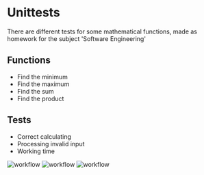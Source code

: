 <h1>Unittests</h1>
<p>There are different tests for some mathematical functions, made as homework for the subject 'Software Engineering'</p>
<h2>Functions</h2>
  <ul>
    <li>Find the minimum</li>
    <li>Find the maximum</li>
    <li>Find the sum</li>
    <li>Find the product</li>
  </ul>
<h2>Tests</h2>
  <ul>
    <li>Correct calculating</li>
    <li>Processing invalid input</li>
    <li>Working time</li>
  </ul>

![workflow](https://github.com/Too-Many-Bytes/Unittests/actions/workflows/test_answers.yml/badge.svg)
![workflow](https://github.com/Too-Many-Bytes/Unittests/actions/workflows/test_processing_invalid_data.yml/badge.svg)
![workflow](https://github.com/Too-Many-Bytes/Unittests/actions/workflows/test_working_time.yml/badge.svg)
